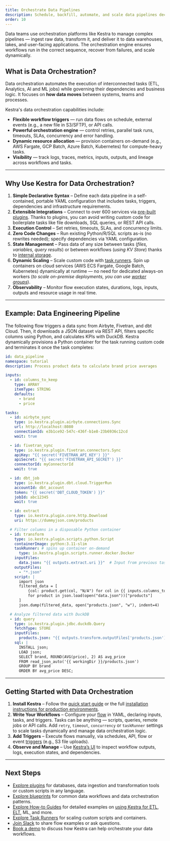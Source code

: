```yaml
---
title: Orchestrate Data Pipelines
description: Schedule, backfill, automate, and scale data pipelines declaratively
order: 10
---
```


Data teams use orchestration platforms like Kestra to manage complex pipelines — ingest raw data, transform it, and deliver it to data warehouses, lakes, and user-facing applications. The orchestration engine ensures workflows run in the correct sequence, recover from failures, and scale dynamically.

## What is Data Orchestration?

Data orchestration automates the execution of interconnected tasks (ETL, Analytics, AI and ML jobs) while governing their dependencies and business logic. It focuses on **how data moves** between systems, teams and processes.

Kestra's data orchestration capabilities include:
- **Flexible workflow triggers** — run data flows on schedule, external events (e.g., a new file in S3/SFTP), or API calls.
- **Powerful orchestration engine** — control retries, parallel task runs, timeouts, SLAs, concurrency and error handling.
- **Dynamic resource allocation** — provision containers on-demand (e.g., AWS Fargate, GCP Batch, Azure Batch, Kubernetes) for compute-heavy tasks.
- **Visibility** — track logs, traces, metrics, inputs, outputs, and lineage across workflows and tasks.

---

## Why Use Kestra for Data Orchestration?

1. **Simple Declarative Syntax** – Define each data pipeline in a self-contained, portable YAML configuration that includes tasks, triggers, dependencies and infrastructure requirements.
2. **Extensible Integrations** – Connect to over 600 services via [pre-built plugins](https://kestra.io/plugins). Thanks to plugins, you can avoid writing custom code for boilerplate tasks like file downloads, SQL queries, or REST API calls.
3. **Execution Control** – Set retries, timeouts, SLAs, and concurrency limits.
4. **Zero Code Changes** – Run existing Python/R/SQL scripts as-is (no rewrites needed); specify dependencies via YAML configuration.
5. **State Management** – Pass data of any size between tasks (_files, variables, query results_) or between workflows (_using KV Store_) thanks to [internal storage](../07.architecture/09.internal-storage.md).
6. **Dynamic Scaling** – Scale custom code with [task runners](../06.enterprise/task-runners.md). Spin up containers on cloud services (AWS ECS Fargate, Google Batch, Kubernetes) dynamically at runtime — no need for dedicated always-on workers (_to scale on-premise deployments, you can use [worker groups](../06.enterprise/worker-group.md)_).
7. **Observability** – Monitor flow execution states, durations, logs, inputs, outputs and resource usage in real time.

---

## Example: Data Engineering Pipeline

The following flow triggers a data sync from Airbyte, Fivetran, and dbt Cloud. Then, it downloads a JSON dataset via REST API, filters specific columns using Python, and calculates KPIs with DuckDB. Kestra dynamically provisions a Python container for the task running custom code and terminates it once the task completes:

```yaml
id: data_pipeline
namespace: tutorial
description: Process product data to calculate brand price averages

inputs:
  - id: columns_to_keep
    type: ARRAY
    itemType: STRING
    defaults:
      - brand
      - price

tasks:
  - id: airbyte_sync
    type: io.kestra.plugin.airbyte.connections.Sync
    url: http://localhost:8080
    connectionId: e3b1ce92-547c-436f-b1e8-23b6936c12cd
    wait: true

  - id: fivetran_sync
    type: io.kestra.plugin.fivetran.connectors.Sync
    apiKey: "{{ secret('FIVETRAN_API_KEY') }}"
    apiSecret: "{{ secret('FIVETRAN_API_SECRET') }}"
    connectorId: myConnectorId
    wait: true

  - id: dbt_job
    type: io.kestra.plugin.dbt.cloud.TriggerRun
    accountId: dbt_account
    token: "{{ secret('DBT_CLOUD_TOKEN') }}"
    jobId: abc12345
    wait: true

  - id: extract
    type: io.kestra.plugin.core.http.Download
    uri: https://dummyjson.com/products

  # Filter columns in a disposable Python container
  - id: transform
    type: io.kestra.plugin.scripts.python.Script
    containerImage: python:3.11-slim
    taskRunner: # spins up container on-demand
      type: io.kestra.plugin.scripts.runner.docker.Docker
    inputFiles:
      data.json: "{{ outputs.extract.uri }}"  # Input from previous task
    outputFiles:
      - "*.json"
    script: |
      import json
      filtered_data = [
          {col: product.get(col, "N/A") for col in {{ inputs.columns_to_keep }}}
          for product in json.load(open("data.json"))["products"]
      ]
      json.dump(filtered_data, open("products.json", "w"), indent=4)

  # Analyze filtered data with DuckDB
  - id: query
    type: io.kestra.plugin.jdbc.duckdb.Query
    fetchType: STORE
    inputFiles:
      products.json: "{{ outputs.transform.outputFiles['products.json'] }}"
    sql: |
      INSTALL json;
      LOAD json;
      SELECT brand, ROUND(AVG(price), 2) AS avg_price
      FROM read_json_auto('{{ workingDir }}/products.json')
      GROUP BY brand
      ORDER BY avg_price DESC;
```

---

## Getting Started with Data Orchestration

1. **Install Kestra** – Follow the [quick start guide](../01.getting-started/01.quickstart.md) or the full [installation instructions for production environments](../02.installation/index.md).
2. **Write Your Workflows** – Configure your [flow](../03.tutorial/index.md) in YAML, declaring inputs, tasks, and triggers. Tasks can be anything — scripts, queries, remote jobs or API calls. Add `retry`, `timeout`, `concurrency` or `taskRunner` settings to scale tasks dynamically and manage data orchestration logic.
3. **Add Triggers** – Execute flows manually, via schedules, API, flow or event [triggers](../04.workflow-components/07.triggers/index.md) (e.g., S3 file uploads).
4. **Observe and Manage** – Use [Kestra’s UI](../08.ui/index.md) to inspect workflow outputs, logs, execution states, and dependencies.

---

## Next Steps
- [Explore plugins](https://kestra.io/plugins) for databases, data ingestion and transformation tools or custom scripts in any language.
- [Explore blueprints](https://kestra.io/blueprints) for common data workflows and data orchestration patterns.
- [Explore How-to Guides](../15.how-to-guides/index.md) for detailed examples on [using Kestra for ETL](../15.how-to-guides/etl-pipelines.md), [ELT](../15.how-to-guides/dbt.md), ML, and more.
- [Explore Task Runners](../06.enterprise/task-runners.md) for scaling custom scripts and containers.
- [Join Slack](https://kestra.io/slack) to share flow examples or ask questions.
- [Book a demo](https://kestra.io/demo) to discuss how Kestra can help orchestrate your data workflows.

